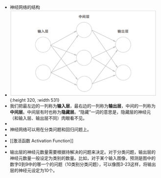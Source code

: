 - 神经网络的结构
- ![image.png](../assets/image_1689482558054_0.png){:height 320, :width 531}
- 我们把最左边的一列称为**输入层**，最右边的一列称为**输出层**，中间的一列称为**中间层**。中间层有时也称为**隐藏层**。“隐藏”一词的意思是，隐藏层的神经元（和输入层、输出层不同）肉眼看不见。
-
- 神经网络可以用在分类问题和回归问题上。
-
- [[激活函数 Activation Function]]
-
- 输出层的神经元数量需要根据待解决的问题来决定。对于分类问题，输出层的神经元数量一般设定为类别的数量。比如，对于某个输入图像，预测是图中的数字0到9中的哪一个的问题（10类别分类问题），可以像图3-23这样，将输出层的神经元设定为10个。